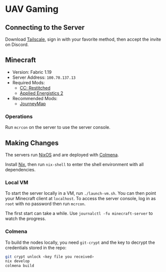 # UAV Gaming

## Connecting to the Server

Download [Tailscale](https://tailscale.com), sign in with your favorite method, then accept the invite on Discord.

## Minecraft

- Version: Fabric 1.19
- Server Address: `100.70.137.13`
- Required Mods:
    - [CC: Restitched](https://modrinth.com/mod/cc-restitched)
    - [Applied Energistics 2](https://modrinth.com/mod/ae2)
- Recommended Mods:
    - [JourneyMap](https://modrinth.com/mod/journeymap)

### Operations

Run `mcrcon` on the server to use the server console.

## Making Changes

The servers run [NixOS](https://nixos.org/manual/nixos/unstable) and are deployed with [Colmena](https://github.com/zhaofengli/colmena).

Install [Nix](https://nixos.org/download.html), then run `nix-shell` to enter the shell environment with all dependencies.

### Local VM

To start the server locally in a VM, run `./launch-vm.sh`.
You can then point your Minecraft client at `localhost`.
To access the server console, log in as `root` with no password then run `mcrcon`.

The first start can take a while. Use `journalctl -fu minecraft-server` to watch the progress.

### Colmena

To build the nodes locally, you need `git-crypt` and the key to decrypt the credentials stored in the repo:

```bash
git crypt unlock <key file you received>
nix develop
colmena build
```
